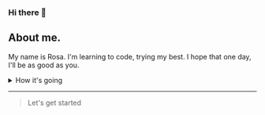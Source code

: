 ### Hi there 👋

## About me.

My name is Rosa. I'm learning to code, trying my best.
I hope that one day, I'll be as good as you.

<details>
  <summary>How it's going</summary>
  
  | Level         | Langages      |
  |--------------:|---------------|
  |Regular Use    | HTML5         |
  |Regular Use    | CSS3          |
  |Regular Use    | SASS          |
  |Regular Use    | Javascript    |
  |Occasional Use | PHP           |
  |Occasional Use | Maria DB      |
  |Occasional Use | PHPmyAdmin    |
  |Regular Use    | React         |
  |Regular Use    | Vite.JS       |
  |Learning       | Typescript    |
  |Learning       | Tailwind      |
  

</details>

---
> Let's get started


<!--
**RosaBld/RosaBld** is a ✨ _special_ ✨ repository because its `README.md` (this file) appears on your GitHub profile.

Here are some ideas to get you started:

- 🔭 I’m currently working on ...
- 🌱 I’m currently learning ...
- 👯 I’m looking to collaborate on ...
- 🤔 I’m looking for help with ...
- 💬 Ask me about ...
- 📫 How to reach me: ...
- 😄 Pronouns: ...
- ⚡ Fun fact: ...
-->
